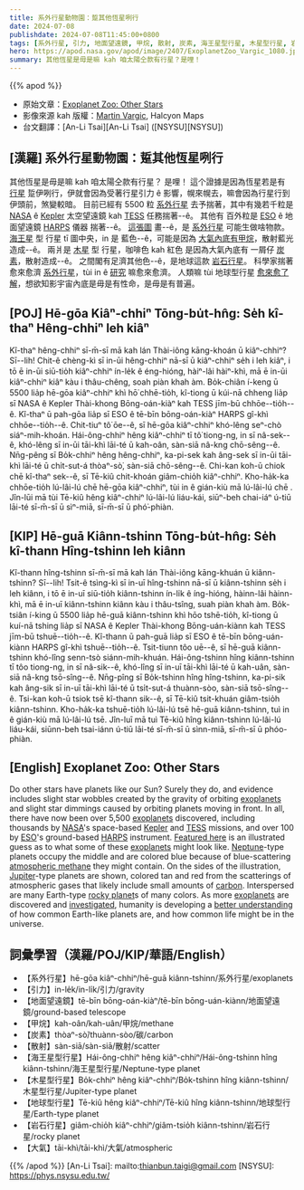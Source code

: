 ```yaml
---
title: 系外行星動物園：踅其他恆星咧行
date: 2024-07-08
publishdate: 2024-07-08T11:45:00+0800
tags: [系外行星, 引力, 地面望遠鏡, 甲烷, 散射, 炭素, 海王星型行星, 木星型行星, 岩石行星, 地球型行星, 大氣, Kepler 太空望遠鏡, TESS 任務]
hero: https://apod.nasa.gov/apod/image/2407/ExoplanetZoo_Vargic_1080.jpg
summary: 其他恆星是毋是嘛 kah 咱太陽仝款有行星？是哩！
---
```


{{% apod %}}

- 原始文章：[Exoplanet Zoo: Other Stars](https://apod.nasa.gov/apod/ap240708.html)
- 影像來源 kah 版權：[Martin Vargic](https://www.facebook.com/martin.vargic.9/), Halcyon Maps
- 台文翻譯：[An-Li Tsai][An-Li Tsai] ([NSYSU][NSYSU])

## [漢羅] 系外行星動物園：踅其他恆星咧行
其他恆星是毋是嘛 kah 咱太陽仝款有行星？
是哩！
這个證據是因為恆星若是有 [行星][exoplanets 1] 踅伊咧行，伊就會因為受著行星引力 ê 影響，幌來幌去，嘛會因為行星行到伊頭前，煞變較暗。
目前已經有 5500 粒 [系外行星][exoplanets 2] 去予揣著，其中有幾若千粒是 [NASA][NASA] ê [Kepler][Kepler] 太空望遠鏡 kah [TESS][TESS] 任務揣著--ê。
其他有 百外粒是 [ESO][ESO] ê 地面望遠鏡 [HARPS][HARPS] 儀器 揣著--ê。
[這張圖][Featured here] 畫--ê，是 [系外行星][exoplanets 3] 可能生做啥物款。
[海王星][Neptune] 型 行星 tī 圖中央，in 是 藍色--ê，可能是因為 [大氣內底有甲烷][atmospheric methane]，散射藍光造成--ê。
兩爿是 [木星][Jupiter] 型 行星，咖啡色 kah 紅色 是因為大氣內底有 一屑仔 [炭素][carbon]，散射造成--ê。
之間閣有足濟其他色--ê，是地球這款 [岩石行星][rocky planet]。
科學家揣著 愈來愈濟 [系外行星][exoplanets 4]，tùi in ê [研究][investigated] 嘛愈來愈濟。
人類嘛 tùi 地球型行星 [愈來愈了解][better understanding]，想欲知影宇宙內底是毋是有性命，是毋是有普遍。

## [POJ] Hē-gōa Kiâⁿ-chhiⁿ Tōng-bu̍t-hn̂g: Se̍h kî-thaⁿ Hêng-chhiⁿ leh kiâⁿ
Kî-thaⁿ hêng-chhiⁿ sī-m̄-sī mā kah lán Thài-iông kāng-khoán ū kiâⁿ-chhiⁿ?
Sī--lih!
Chit-ê chèng-kì sī in-ūi hêng-chhiⁿ nā-sī ū kiâⁿ-chhiⁿ se̍h i leh kiâⁿ, i tō ē in-ūi siū-tio̍h kiâⁿ-chhiⁿ ín-le̍k ê éng-hióng, hàiⁿ-lâi hàiⁿ-khì, mā ē in-ūi kiâⁿ-chhiⁿ kiâⁿ kàu i thâu-chêng, soah piàn khah àm.
Bo̍k-chiân í-keng ū 5500 lia̍p hē-gōa kiâⁿ-chhiⁿ khì hō͘ chhē-tio̍h, kî-tiong ū kúi-nā chheng lia̍p sī NASA ê Kepler Thài-khong Bōng-oán-kiàⁿ kah TESS jīm-bū chhōe--tio̍h--ê.
Kî-thaⁿ ū pah-gōa lia̍p sī ESO ê tē-bīn bōng-oán-kiàⁿ HARPS gî-khì chhōe--tio̍h--ê.
Chit-tiuⁿ tô͘ ōe--ê, sī hē-gōa kiâⁿ-chhiⁿ khó-lêng seⁿ-chò siáⁿ-mih-khoán.
Hái-ông-chhiⁿ hêng kiâⁿ-chhiⁿ tī tô͘ tiong-ng, in sī nâ-sek--ê, khó-lêng sī in-ūi tāi-khì lāi-té ū kah-oân, sàn-siā nâ-kng chō-sêng--ê.
Nn̄g-pêng sī Bo̍k-chhiⁿ hêng hêng-chhiⁿ, ka-pi-sek kah âng-sek sī in-ūi tāi-khì lāi-té ū chi̍t-sut-á thòaⁿ-sò͘, sàn-siā chō-sêng--ê.
Chi-kan koh-ū chiok chē kî-thaⁿ sek--ê, sī Tē-kiû chit-khoán giâm-chio̍h kiâⁿ-chhiⁿ.
Kho-ha̍k-ka chhōe-tio̍h lú-lâi-lú chē hē-gōa kiâⁿ-chhiⁿ, tùi in ê gián-kiù mā lú-lâi-lú chē .
Jîn-lūi mā tùi Tē-kiû hêng kiâⁿ-chhiⁿ lú-lâi-lú liáu-kái, siūⁿ-beh chai-iáⁿ ú-tiū lāi-té sī-m̄-sī ū sìⁿ-miā, sī-m̄-sī ū phó͘-phiàn.

## [KIP] Hē-guā Kiânn-tshinn Tōng-bu̍t-hn̂g: Se̍h kî-thann Hîng-tshinn leh kiânn
Kî-thann hîng-tshinn sī-m̄-sī mā kah lán Thài-iông kāng-khuán ū kiânn-tshinn?
Sī--lih!
Tsit-ê tsìng-kì sī in-uī hîng-tshinn nā-sī ū kiânn-tshinn se̍h i leh kiânn, i tō ē in-uī siū-tio̍h kiânn-tshinn ín-li̍k ê íng-hióng, hàinn-lâi hàinn-khì, mā ē in-uī kiânn-tshinn kiânn kàu i thâu-tsîng, suah piàn khah àm.
Bo̍k-tsiân í-king ū 5500 lia̍p hē-guā kiânn-tshinn khì hōo tshē-tio̍h, kî-tiong ū kuí-nā tshing lia̍p sī NASA ê Kepler Thài-khong Bōng-uán-kiànn kah TESS jīm-bū tshuē--tio̍h--ê.
Kî-thann ū pah-guā lia̍p sī ESO ê tē-bīn bōng-uán-kiànn HARPS gî-khì tshuē--tio̍h--ê.
Tsit-tiunn tôo uē--ê, sī hē-guā kiânn-tshinn khó-lîng senn-tsò siánn-mih-khuán.
Hái-ông-tshinn hîng kiânn-tshinn tī tôo tiong-ng, in sī nâ-sik--ê, khó-lîng sī in-uī tāi-khì lāi-té ū kah-uân, sàn-siā nâ-kng tsō-sîng--ê.
Nn̄g-pîng sī Bo̍k-tshinn hîng hîng-tshinn, ka-pi-sik kah âng-sik sī in-uī tāi-khì lāi-té ū tsi̍t-sut-á thuànn-sòo, sàn-siā tsō-sîng--ê.
Tsi-kan koh-ū tsiok tsē kî-thann sik--ê, sī Tē-kiû tsit-khuán giâm-tsio̍h kiânn-tshinn.
Kho-ha̍k-ka tshuē-tio̍h lú-lâi-lú tsē hē-guā kiânn-tshinn, tuì in ê gián-kiù mā lú-lâi-lú tsē.
Jîn-luī mā tuì Tē-kiû hîng kiânn-tshinn lú-lâi-lú liáu-kái, siūnn-beh tsai-iánn ú-tiū lāi-té sī-m̄-sī ū sìnn-miā, sī-m̄-sī ū phóo-phiàn.

## [English] Exoplanet Zoo: Other Stars
Do other stars have planets like our Sun?
Surely they do, and evidence includes slight star wobbles created by the gravity of orbiting [exoplanets][exoplanets 1] and slight star dimmings caused by orbiting planets moving in front.
In all, there have now been over 5,500 [exoplanets][exoplanets 2] discovered, including thousands by [NASA][NASA]'s space-based [Kepler][Kepler] and [TESS][TESS] missions, and over 100 by [ESO][ESO]'s ground-based [HARPS][HARPS] instrument.
[Featured here][Featured here] is an illustrated guess as to what some of these [exoplanets][exoplanets 3] might look like.
[Neptune][Neptune]\-type planets occupy the middle and are colored blue because of blue-scattering [atmospheric methane][atmospheric methane] they might contain.
On the sides of the illustration, [Jupiter][Jupiter]\-type planets are shown, colored tan and red from the scatterings of atmospheric gases that likely include small amounts of [carbon][carbon].
Interspersed are many Earth-type [rocky planet][rocky planet]s of many colors.
As more [exoplanets][exoplanets 4] are discovered and [investigated][investigated], humanity is developing a [better understanding][better understanding] of how common Earth-like planets are, and how common life might be in the universe.

## 詞彙學習（漢羅/POJ/KIP/華語/English）
- 【系外行星】hē-gōa kiâⁿ-chhiⁿ/hē-guā kiânn-tshinn/系外行星/exoplanets
- 【引力】in-le̍k/in-li̍k/引力/gravity
- 【地面望遠鏡】tē-bīn bōng-oán-kiàⁿ/tē-bīn bōng-uán-kiànn/地面望遠鏡/ground-based telescope
- 【甲烷】kah-oân/kah-uân/甲烷/methane
- 【炭素】thòaⁿ-sò͘/thuànn-sòo/碳/carbon
- 【散射】sàn-siā/sàn-siā/散射/scatter
- 【海王星型行星】Hái-ông-chhiⁿ hêng kiâⁿ-chhiⁿ/Hái-ông-tshinn hîng kiânn-tshinn/海王星型行星/Neptune-type planet
- 【木星型行星】Bo̍k-chhiⁿ hêng kiâⁿ-chhiⁿ/Bo̍k-tshinn hîng kiânn-tshinn/木星型行星/Jupiter-type planet
- 【地球型行星】Tē-kiû hêng kiâⁿ-chhiⁿ/Tē-kiû hîng kiânn-tshinn/地球型行星/Earth-type planet
- 【岩石行星】giâm-chio̍h kiâⁿ-chhiⁿ/giâm-tsio̍h kiânn-tshinn/岩石行星/rocky planet
- 【大氣】tāi-khì/tāi-khì/大氣/atmospheric

{{% /apod %}}
[An-Li Tsai]: mailto:thianbun.taigi@gmail.com
[NSYSU]: https://phys.nsysu.edu.tw/

[copyright]: https://apod.nasa.gov/apod/fap/lib/about_apod.html#srapply
[License3]: https://creativecommons.org/licenses/by/3.0/
[License2]:https://creativecommons.org/licenses/by-nc-nd/2.0/

[exoplanets 1]:https://science.nasa.gov/exoplanets/
[exoplanets 2]:https://apod.nasa.gov/apod/ap190710.html
[NASA]:https://www.nasa.gov/
[Kepler]:https://science.nasa.gov/mission/kepler/
[TESS]:https://science.nasa.gov/mission/tess/
[ESO]:https://www.eso.org/public/
[HARPS]:https://www.eso.org/public/teles-instr/lasilla/36/harps/
[Featured here]:https://www.halcyonmaps.com/#/the-exoplanet-zoo/
[exoplanets 3]:https://exoplanets.nasa.gov/what-is-an-exoplanet/overview/
[Neptune]:https://apod.nasa.gov/apod/ap230527.html
[atmospheric methane]:https://apod.nasa.gov/apod/ap190422.html
[Jupiter]:https://science.nasa.gov/jupiter/
[carbon]:https://periodic.lanl.gov/6.shtml
[rocky planet]:https://apod.nasa.gov/apod/ap230201.html
[exoplanets 4]:https://en.wikipedia.org/wiki/Lists_of_planets
[investigated]:https://www.nasa.gov/image-article/nasas-webb-reveals-steamy-atmosphere-of-distant-planet-detail/
[better understanding]:https://i.pinimg.com/736x/cc/1f/d2/cc1fd22b9cd2bf70dc1068310a0a3067.jpg
